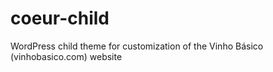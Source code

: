 # coeur-child
WordPress child theme for customization of the Vinho Básico (vinhobasico.com) website
